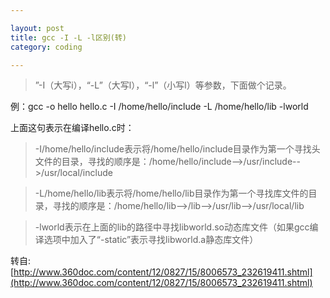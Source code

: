 ```yaml
---

layout: post
title: gcc -I -L -l区别(转)
category: coding

---
```


> ”-I（大写i），“-L”（大写l），“-l”（小写l）等参数，下面做个记录。

<!--more-->

例：gcc -o hello hello.c -I /home/hello/include -L /home/hello/lib -lworld

上面这句表示在编译hello.c时：

>-I/home/hello/include表示将/home/hello/include目录作为第一个寻找头文件的目录，寻找的顺序是：/home/hello/include-->/usr/include-->/usr/local/include

>-L/home/hello/lib表示将/home/hello/lib目录作为第一个寻找库文件的目录，寻找的顺序是：/home/hello/lib-->/lib-->/usr/lib-->/usr/local/lib

>-lworld表示在上面的lib的路径中寻找libworld.so动态库文件（如果gcc编译选项中加入了“-static”表示寻找libworld.a静态库文件）

转自: [http://www.360doc.com/content/12/0827/15/8006573_232619411.shtml](http://www.360doc.com/content/12/0827/15/8006573_232619411.shtml)
